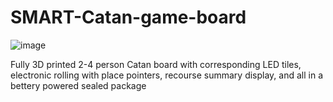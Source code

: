 # SMART-Catan-game-board
![image]([https://user-images.githubusercontent.com/85469503/175799750-70c7831d-27a6-4698-bcf0-485bdf32706c.png](https://github.com/jareddilley/SMART-Catan-game-board/blob/main/Board_DEMO.gif))

Fully 3D printed 2-4 person Catan board with corresponding LED tiles, electronic rolling with place pointers, recourse summary display, and all in a bettery powered sealed package 
